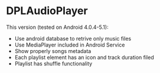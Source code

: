 # DPLAudioPlayer

This version (tested on Android 4.0.4-5.1):
- Use android database to retrive only music files
- Use MediaPlayer included in Android Service
- Show properly songs metadata
- Each playlist element has an icon and track duration filed
- Playlist has shuffle functionality

